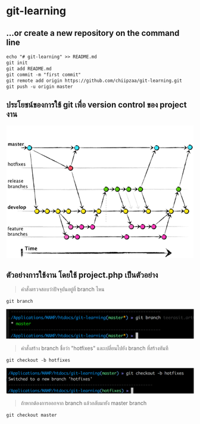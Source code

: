 # git-learning

## …or create a new repository on the command line
```
echo "# git-learning" >> README.md
git init
git add README.md
git commit -m "first commit"
git remote add origin https://github.com/chiipzaa/git-learning.git
git push -u origin master
```

## ประโยชน์ของการใช้ git เพื่อ version control ของ project งาน
![git-time](asset/gitflow.png)

## ตัวอย่างการใช้งาน โดยใช้ project.php เป็นตัวอย่าง

> คำสั่งตรวจสอบว่าปัจจุบันอยู่ที่ branch ไหน
```
git branch
```
![git-check-branch](asset/git-check-branch.png)

> คำสั่งสร้าง branch ชื่อว่า "hotfixes" และเปลี่ยนไปยัง branch ที่สร้างทันที
```
git checkout -b hotfixes
```
![git-new-branch](asset/git-new-branch.png)

> ถ้าหากต้องการออกจาก branch แล้วกลับมายัง master branch
```
git checkout master
```
